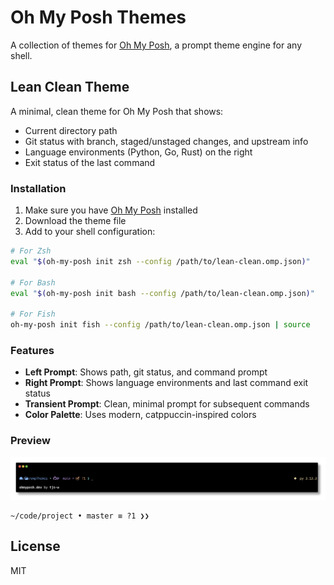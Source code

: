 # Oh My Posh Themes

A collection of themes for [Oh My Posh](https://ohmyposh.dev/), a prompt theme engine for any shell.

## Lean Clean Theme

A minimal, clean theme for Oh My Posh that shows:

- Current directory path
- Git status with branch, staged/unstaged changes, and upstream info
- Language environments (Python, Go, Rust) on the right
- Exit status of the last command

### Installation

1. Make sure you have [Oh My Posh](https://ohmyposh.dev/docs/installation/linux) installed
2. Download the theme file
3. Add to your shell configuration:

```bash
# For Zsh
eval "$(oh-my-posh init zsh --config /path/to/lean-clean.omp.json)"

# For Bash
eval "$(oh-my-posh init bash --config /path/to/lean-clean.omp.json)"

# For Fish
oh-my-posh init fish --config /path/to/lean-clean.omp.json | source
```

### Features

- **Left Prompt**: Shows path, git status, and command prompt
- **Right Prompt**: Shows language environments and last command exit status
- **Transient Prompt**: Clean, minimal prompt for subsequent commands
- **Color Palette**: Uses modern, catppuccin-inspired colors

### Preview

![Lean Clean Theme Preview](lean-clean.png)

```
~/code/project • master ≡ ?1 ❯❯ 
```

## License

MIT
